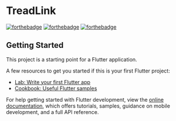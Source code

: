 # TreadLink

[![forthebadge](https://forthebadge.com/images/featured/featured-gluten-free.svg)](https://forthebadge.com)
[![forthebadge](https://forthebadge.com/images/featured/featured-uses-badges.svg)](https://forthebadge.com)
[![forthebadge](https://forthebadge.com/images/badges/made-with-flutter.svg)](https://forthebadge.com)

## Getting Started

This project is a starting point for a Flutter application.

A few resources to get you started if this is your first Flutter project:

- [Lab: Write your first Flutter app](https://docs.flutter.dev/get-started/codelab)
- [Cookbook: Useful Flutter samples](https://docs.flutter.dev/cookbook)

For help getting started with Flutter development, view the
[online documentation](https://docs.flutter.dev/), which offers tutorials,
samples, guidance on mobile development, and a full API reference.
